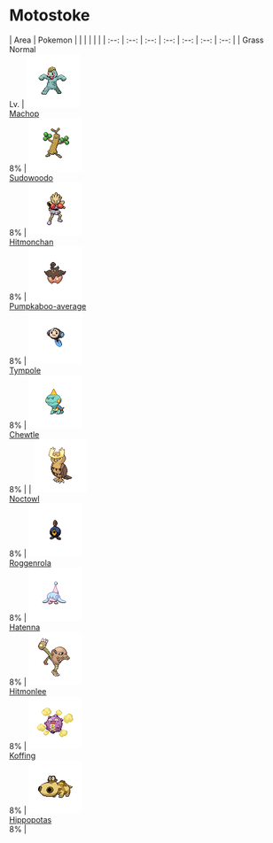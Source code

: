 # Motostoke

| Area | Pokemon | | | | | |
        | :--: | :--: | :--: | :--: | :--: | :--: | :--: |
        | Grass Normal<br/> Lv.  | ![machop](../../img/pokemon/machop.png)<br/> [Machop](/pokemon-sword-and-shield-ultimate/pokemon/066-machop)<br/> 8% | ![sudowoodo](../../img/pokemon/sudowoodo.png)<br/> [Sudowoodo](/pokemon-sword-and-shield-ultimate/pokemon/185-sudowoodo)<br/> 8% | ![hitmonchan](../../img/pokemon/hitmonchan.png)<br/> [Hitmonchan](/pokemon-sword-and-shield-ultimate/pokemon/107-hitmonchan)<br/> 8% | ![pumpkaboo-average](../../img/pokemon/pumpkaboo-average.png)<br/> [Pumpkaboo-average](/pokemon-sword-and-shield-ultimate/pokemon/733-pumpkaboo-average)<br/> 8% | ![tympole](../../img/pokemon/tympole.png)<br/> [Tympole](/pokemon-sword-and-shield-ultimate/pokemon/551-tympole)<br/> 8% | ![chewtle](../../img/pokemon/chewtle.png)<br/> [Chewtle](/pokemon-sword-and-shield-ultimate/pokemon/864-chewtle)<br/> 8% 
| | ![noctowl](../../img/pokemon/noctowl.png)<br/> [Noctowl](/pokemon-sword-and-shield-ultimate/pokemon/164-noctowl)<br/> 8% | ![roggenrola](../../img/pokemon/roggenrola.png)<br/> [Roggenrola](/pokemon-sword-and-shield-ultimate/pokemon/540-roggenrola)<br/> 8% | ![hatenna](../../img/pokemon/hatenna.png)<br/> [Hatenna](/pokemon-sword-and-shield-ultimate/pokemon/887-hatenna)<br/> 8% | ![hitmonlee](../../img/pokemon/hitmonlee.png)<br/> [Hitmonlee](/pokemon-sword-and-shield-ultimate/pokemon/106-hitmonlee)<br/> 8% | ![koffing](../../img/pokemon/koffing.png)<br/> [Koffing](/pokemon-sword-and-shield-ultimate/pokemon/109-koffing)<br/> 8% | ![hippopotas](../../img/pokemon/hippopotas.png)<br/> [Hippopotas](/pokemon-sword-and-shield-ultimate/pokemon/456-hippopotas)<br/> 8% |

        